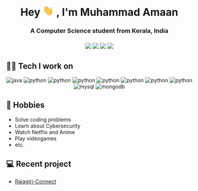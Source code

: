 <h1 align="center">Hey <img src="https://github.com/sakshampruthi/sakshampruthi/blob/master/assets/Hi.gif" width="30px"> , I'm Muhammad Amaan</h1>
<h3 align="center">A Computer Science student from Kerala, India</h3>

<h3>
<p align="center">
<a href="mailto:amaanamaan871@gmail.com"><img src="https://img.shields.io/badge/gmail-%23E4405F.svg?&logo=gmail&logoColor=white" height=25></a> 
<a href="https://twitter.com/amaan871"><img src="https://img.shields.io/badge/-Twitter-00acee?&logo=Twitter&logoColor=white" height=25></a>
<a href="https://www.linkedin.com/in/amaan871/"><img src="https://img.shields.io/badge/linkedin-%230077B5.svg?&logo=linkedin&logoColor=white" height=25></a> 
<a href="https://www.instagram.com/amaan.871/"><img src="https://img.shields.io/badge/instagram-%23E4405F.svg?&logo=instagram&logoColor=white" height=25></a> 
</a> 
</p>
</h3>

## 🧑‍💻 Tech I work on


<p align="center">
      <img src="https://www.vectorlogo.zone/logos/java/java-icon.svg" alt="java" width="65" height="65"/> 
      <img src="https://www.vectorlogo.zone/logos/python/python-icon.svg" alt="python" width="55" height="55"/>
      <img src="https://www.vectorlogo.zone/logos/firebase/firebase-icon.svg" alt="python" width="55" height="55"/>     
      <img src="https://www.vectorlogo.zone/logos/flutterio/flutterio-icon.svg" alt="python" width="55" height="55"/>
      <img src="https://upload.wikimedia.org/wikipedia/commons/thumb/1/18/ISO_C%2B%2B_Logo.svg/800px-ISO_C%2B%2B_Logo.svg.png" alt="python" width="55" height="55"/>
      <img src="https://www.vectorlogo.zone/logos/w3_html5/w3_html5-icon.svg" alt="python" width="55" height="55"/>
      <img src="https://www.vectorlogo.zone/logos/w3_css/w3_css-icon.svg" alt="python" width="55" height="55"/>
      <img src="https://www.vectorlogo.zone/logos/javascript/javascript-icon.svg" alt="python" width="55" height="55"/>
      <img src="https://www.vectorlogo.zone/logos/mysql/mysql-icon.svg" alt="mysql" width="45" height="55"/>
      <img src="https://www.vectorlogo.zone/logos/mongodb/mongodb-icon.svg" alt="mongodb" width="45" height="55"/>
</p>

## 📅 Hobbies
- Solve coding problems
- Learn about Cybersecurity
- Watch Netflix and Anime
- Play videogames
- etc.

## 💻 Recent project
- [Rajagiri-Connect](https://github.com/amaan871/rajagiri-connect)



  
